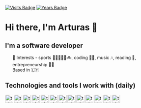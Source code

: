  
[![Visits Badge](https://badges.pufler.dev/visits/tuturis/tuturis)](https://badges.pufler.dev) 
[![Years Badge](https://badges.pufler.dev/years/tuturis)](https://badges.pufler.dev)
# Hi there, I'm Arturas 👋
## I'm a software developer

<ul>
    <!-- <li style="list-style-type:none;"> 🌱 Learning in progress: </li> -->
    <li style="list-style-type:none;"> 🧠 Interests - sports 🥋🏋️‍♀️🏃‍♂️🚲, coding 👩‍💻, music 🎶, reading 📖, entrepreneurship 👨‍🎤</li>
    <li style="list-style-type:none;">Based in 🇱🇹</li>
</ul>

## Technologies and tools I work with (daily)

<!-- <img align="left" alt="tutris | graphql " width="26px" src="https://cdn.jsdelivr.net/npm/simple-icons@3.4.0/icons/apollographql.svg" /> -->
<img align="left" alt="tutris | amazonaws " width="26px" src="https://cdn.jsdelivr.net/npm/simple-icons@3.4.0/icons/amazonaws.svg" />
<img align="left" alt="tutris | visualstudiocode" width="26px" src="https://cdn.jsdelivr.net/npm/simple-icons@3.4.0/icons/visualstudiocode.svg" />
<img align="left" alt="tutris | git" width="26px" src="https://cdn.jsdelivr.net/npm/simple-icons@3.4.0/icons/git.svg" />
<img align="left" alt="tutris | node-dot-js" width="26px" src="https://cdn.jsdelivr.net/npm/simple-icons@3.4.0/icons/node-dot-js.svg" />
<img align="left" alt="tutris | typescript" width="26px" src="https://cdn.jsdelivr.net/npm/simple-icons@3.4.0/icons/typescript.svg" />
<!-- <img align="left" alt="tutris | trello" width="26px" src="https://cdn.jsdelivr.net/npm/simple-icons@3.4.0/icons/trello.svg" /> -->
<img align="left" alt="tutris | google" width="26px" src="https://cdn.jsdelivr.net/npm/simple-icons@3.4.0/icons/google.svg" />
<img align="left" alt="tutris | github" width="26px" src="https://cdn.jsdelivr.net/npm/simple-icons@3.4.0/icons/github.svg" />
<!-- <img align="left" alt="tutris | gitlab" width="26px" src="https://cdn.jsdelivr.net/npm/simple-icons@3.4.0/icons/gitlab.svg" /> -->
<img align="left" alt="tutris | postgresql" width="26px" src="https://cdn.jsdelivr.net/npm/simple-icons@3.4.0/icons/postgresql.svg" />
<img align="left" alt="tutris | mongoDB " width="26px" src="https://cdn.jsdelivr.net/npm/simple-icons@3.4.0/icons/mongodb.svg" />
<img align="left" alt="tutris | html5" width="26px" src="https://cdn.jsdelivr.net/npm/simple-icons@3.4.0/icons/html5.svg" />
<img align="left" alt="tutris | react" width="26px" src="https://cdn.jsdelivr.net/npm/simple-icons@3.4.0/icons/react.svg" />
<img align="left" alt="tutris | toggl" width="26px" src="https://cdn.jsdelivr.net/npm/simple-icons@3.4.0/icons/toggl.svg" />
<img align="left" alt="tutris | python" width="26px" src="https://cdn.jsdelivr.net/npm/simple-icons@3.4.0/icons/python.svg" />
</br>
</br>
